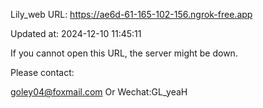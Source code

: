 Lily_web URL: https://ae6d-61-165-102-156.ngrok-free.app

Updated at: 2024-12-10 11:45:11

If you cannot open this URL, the server might be down.

Please contact: 

goley04@foxmail.com Or Wechat:GL_yeaH